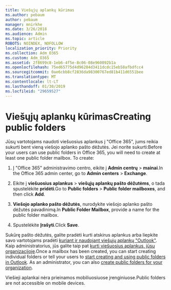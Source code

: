 ```yaml
---
title: Viešųjų aplankų kūrimas
ms.author: pebaum
author: pebaum
manager: mnirkhe
ms.date: 3/26/2018
ms.audience: Admin
ms.topic: article
ROBOTS: NOINDEX, NOFOLLOW
localization_priority: Priority
ms.collection: Adm_O365
ms.custom: Adm_O365
ms.assetid: 2f8699c8-1eb6-4f5e-8c06-08e960092b1a
ms.openlocfilehash: 75ed65775d4d96284d3411dcdc15eb58afbdfcc4
ms.sourcegitcommit: 0ae6cbb8cf2836da98300767ed81b411d6551bee
ms.translationtype: MT
ms.contentlocale: lt-LT
ms.lasthandoff: 01/30/2019
ms.locfileid: "29659527"
---
```

# <a name="creating-public-folders"></a><span data-ttu-id="a98ea-102">Viešųjų aplankų kūrimas</span><span class="sxs-lookup"><span data-stu-id="a98ea-102">Creating public folders</span></span>

<span data-ttu-id="a98ea-p101">Jūsų vartotojams naudoti viešuosius aplankus į "Office 365", jums reikia sukurti bent vieną viešojo aplanko pašto dėžutės. Jei norite sukurti:</span><span class="sxs-lookup"><span data-stu-id="a98ea-p101">Before your users can use public folders in Office 365, you will need to create at least one public folder mailbox. To create:</span></span>
  
1. <span data-ttu-id="a98ea-105">Į "Office 365" administravimo centro, eikite į **Admin centrų** \> **mainai**.</span><span class="sxs-lookup"><span data-stu-id="a98ea-105">In the Office 365 admin center, go to **Admin centers** \> **Exchange**.</span></span>
    
2. <span data-ttu-id="a98ea-106">Eikite į **viešuosius aplankus** \> **viešųjų aplankų pašto dėžutėms**, o tada spustelėkite **pridėti**.</span><span class="sxs-lookup"><span data-stu-id="a98ea-106">Go to **Public folders** \> **Public folder mailboxes**, and then click **Add**.</span></span>
    
3. <span data-ttu-id="a98ea-107">**Viešojo aplanko pašto dėžutės**, nurodykite viešojo aplanko pašto dėžutės pavadinimą.</span><span class="sxs-lookup"><span data-stu-id="a98ea-107">In **Public Folder Mailbox**, provide a name for the public folder mailbox.</span></span>
    
4. <span data-ttu-id="a98ea-108">Spustelėkite **Įrašyti**.</span><span class="sxs-lookup"><span data-stu-id="a98ea-108">Click **Save**.</span></span>
    
<span data-ttu-id="a98ea-p102">Sukūrę pašto dėžutės, galite pradėti kurti atskirus aplankus arba liepkite savo vartotojams pradėti [kuriant ir naudojant viešųjų aplankų "Outlook"](https://support.office.com/article/Create-and-share-a-public-folder-in-Outlook-a2835011-d524-4a5c-a207-05c159bb2a97). Kaip administratorius, jūs galite taip pat [kurti viešuosius aplankus, jūsų organizacijoje](https://technet.microsoft.com/library/bb691104%28v=exchg.150%29.aspx).</span><span class="sxs-lookup"><span data-stu-id="a98ea-p102">Once a mailbox has been created, you can start creating individual folders or tell your users to [start creating and using public folders in Outlook](https://support.office.com/article/Create-and-share-a-public-folder-in-Outlook-a2835011-d524-4a5c-a207-05c159bb2a97). As an administrator, you can also [create public folders for your organization](https://technet.microsoft.com/library/bb691104%28v=exchg.150%29.aspx).</span></span>
  
<span data-ttu-id="a98ea-111">Viešieji aplankai nėra prieinamos mobiliuosiuose įrenginiuose.</span><span class="sxs-lookup"><span data-stu-id="a98ea-111">Public folders are not accessible on mobile devices.</span></span>
  


